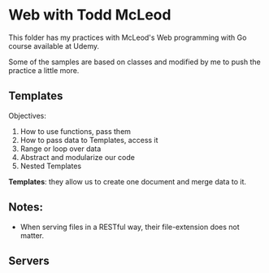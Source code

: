 # Web with Todd McLeod

This folder has my practices with McLeod's Web programming with Go course available at Udemy.

Some of the samples are based on classes and modified by me to push the practice a little more.

## Templates

Objectives:
1. How to use functions, pass them
2. How to pass data to Templates, access it
3. Range or loop over data
4. Abstract and modularize our code
5. Nested Templates

__Templates__: they allow us to create one document and merge data to it.

## Notes:

* When serving files in a RESTful way, their file-extension does not matter.

## Servers
